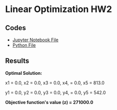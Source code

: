 # Linear Optimization HW2
## Codes
* [Jupyter Notebook File](main.ipynb)
* [Python File](main.py)

## Results
**Optimal Solution:**

x1 = 0.0, x2 = 0.0, x3 = 0.0, x4, = 0.0, x5 = 813.0

y1 = 0.0, y2 = 0.0, y3 = 0.0, y4, = 0.0, y5 = 542.0

**Objective function's value (z) = 271000.0**